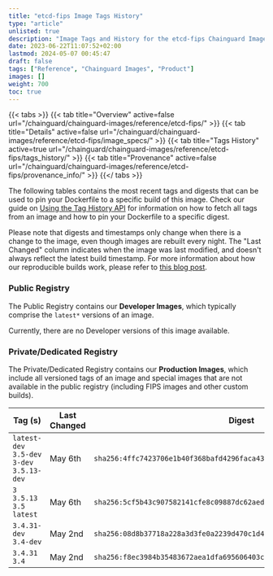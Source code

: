 ```yaml
---
title: "etcd-fips Image Tags History"
type: "article"
unlisted: true
description: "Image Tags and History for the etcd-fips Chainguard Image"
date: 2023-06-22T11:07:52+02:00
lastmod: 2024-05-07 00:45:47
draft: false
tags: ["Reference", "Chainguard Images", "Product"]
images: []
weight: 700
toc: true
---
```


{{< tabs >}}
{{< tab title="Overview" active=false url="/chainguard/chainguard-images/reference/etcd-fips/" >}}
{{< tab title="Details" active=false url="/chainguard/chainguard-images/reference/etcd-fips/image_specs/" >}}
{{< tab title="Tags History" active=true url="/chainguard/chainguard-images/reference/etcd-fips/tags_history/" >}}
{{< tab title="Provenance" active=false url="/chainguard/chainguard-images/reference/etcd-fips/provenance_info/" >}}
{{</ tabs >}}

The following tables contains the most recent tags and digests that can be used to pin your Dockerfile to a specific build of this image. Check our guide on [Using the Tag History API](/chainguard/chainguard-images/using-the-tag-history-api/) for information on how to fetch all tags from an image and how to pin your Dockerfile to a specific digest.

Please note that digests and timestamps only change when there is a change to the image, even though images are rebuilt every night. The "Last Changed" column indicates when the image was last modified, and doesn't always reflect the latest build timestamp. For more information about how our reproducible builds work, please refer to [this blog post](https://www.chainguard.dev/unchained/reproducing-chainguards-reproducible-image-builds).

### Public Registry
The Public Registry contains our **Developer Images**, which typically comprise the `latest*` versions of an image.

Currently, there are no Developer versions of this image available.

### Private/Dedicated Registry
The Private/Dedicated Registry contains our **Production Images**, which include all versioned tags of an image and special images that are not available in the public registry (including FIPS images and other custom builds).

| Tag (s)                                      | Last Changed | Digest                                                                    |
|----------------------------------------------|--------------|---------------------------------------------------------------------------|
|  `latest-dev` `3.5-dev` `3-dev` `3.5.13-dev` | May 6th      | `sha256:4ffc7423706e1b40f368bafd4296faca4369ee26dea941b4a1c51f4d859ce576` |
|  `3` `3.5.13` `3.5` `latest`                 | May 6th      | `sha256:5cf5b43c907582141cfe8c09887dc62aed17d3a1df9ec0d019696b31fbf40e81` |
|  `3.4.31-dev` `3.4-dev`                      | May 2nd      | `sha256:08d8b37718a228a3d3fe0a2239d470c1d44e46c200e9ad23e6f1471e418467d9` |
|  `3.4.31` `3.4`                              | May 2nd      | `sha256:f8ec3984b35483672aea1dfa695606403c89e31ee78dc52d04f1e213baa1f72e` |

